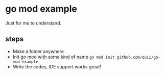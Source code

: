 # go mod example

Just for me to understand.

## steps

- Make a folder anywhere
- Init go mod with some kind of name `go mod init github.com/quii/go-mod-example`
- Write the codes, IDE support works great!
